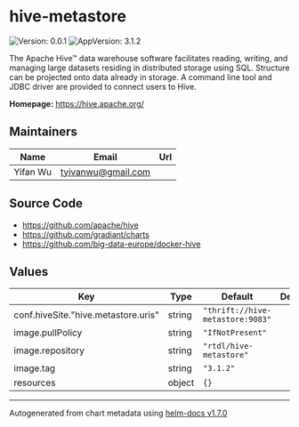 # hive-metastore

![Version: 0.0.1](https://img.shields.io/badge/Version-0.0.1-informational?style=flat-square) ![AppVersion: 3.1.2](https://img.shields.io/badge/AppVersion-3.1.2-informational?style=flat-square)

The Apache Hive™ data warehouse software facilitates reading, writing, and managing large datasets residing in distributed storage using SQL. Structure can be projected onto data already in storage. A command line tool and JDBC driver are provided to connect users to Hive.

**Homepage:** <https://hive.apache.org/>

## Maintainers

| Name | Email | Url |
| ---- | ------ | --- |
| Yifan Wu | tyivanwu@gmail.com |  |

## Source Code

* <https://github.com/apache/hive>
* <https://github.com/gradiant/charts>
* <https://github.com/big-data-europe/docker-hive>

## Values

| Key | Type | Default | Description |
|-----|------|---------|-------------|
| conf.hiveSite."hive.metastore.uris" | string | `"thrift://hive-metastore:9083"` |  |
| image.pullPolicy | string | `"IfNotPresent"` |  |
| image.repository | string | `"rtdl/hive-metastore"` |  |
| image.tag | string | `"3.1.2"` |  |
| resources | object | `{}` |  |

----------------------------------------------
Autogenerated from chart metadata using [helm-docs v1.7.0](https://github.com/norwoodj/helm-docs/releases/v1.7.0)
